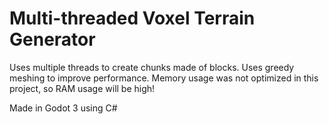 # Multi-threaded Voxel Terrain Generator
Uses multiple threads to create chunks made of blocks. Uses greedy meshing to improve performance.
Memory usage was not optimized in this project, so RAM usage will be high!

Made in Godot 3 using C#
